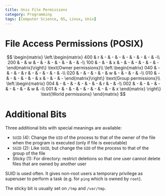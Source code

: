 ```yaml
---
title: Unix File Permissions
category: Programming
tags: [Computer Science, OS, Linux, Unix]
---
```


# File Access Permissions (POSIX)

$$
\begin{matrix}
\left.\begin{matrix}
400 & r & - & - & - & - & - & - & - & -\\
200 & - & w & - & - & - & - & - & - & -\\
100 & - & - & x & - & - & - & - & - & -
\end{matrix}\right\} \text{Owner permissions}\\
\left.\begin{matrix}
040 & - & - & - & r & - & - & - & - & -\\
020 & - & - & - & - & w & - & - & - & -\\
010 & - & - & - & - & - & x & - & - & -
\end{matrix}\right\} \text{Group permissions}\\
\left.\begin{matrix}
004 & - & - & - & - & - & - & r & - & -\\
002 & - & - & - & - & - & - & - & w & -\\
001 & - & - & - & - & - & - & - & - & x
\end{matrix} \right\} \text{World permissions}
\end{matrix}
$$

# Additional Bits

Three additional bits with special meanings are available:

- `SUID` (4): Change the `UID` of the process to that of the owner of the file when the program is executed (only if file is executable)
- `SGID` (2): Like `SUID`, but change the `GID` of the process to that of the group of the file
- Sticky (1): For directory: restrict deletions so that one user cannot delete files that are owned by another user

SUID is used often. It gives non-root users a temporary privilege as superuser to perform a task (e.g. for `ping` which is owned by `root`).

The sticky bit is usually set on `/tmp` and `/var/tmp`.
